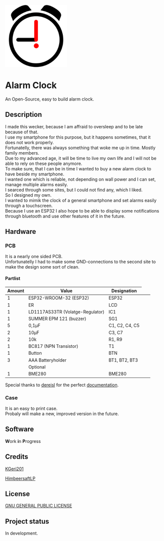 <img src="AlarmClock.svg" alt="alarm clock" height="200"/>

# Alarm Clock
An Open-Source, easy to build alarm clock.

## Description
I made this wecker, because I am affraid to oversleep and to be late because of that.  
I use my smartphone for this purpose, but it happens sometimes, that it does not work properly.  
Fortunatelly, there was always something that woke me up in time. Mostly family members.  
Due to my advanced age, it will be time to live my own life and I will not be able to rely on these people anymore.  
To make sure, that I can be in time I wanted to buy a new alarm clock to have beside my smartphone.  
I wanted one which is reliable, not depending on wall power and I can set, manage multiple alarms easily.  
I searced through some sites, but I could not find any, which I liked.  
So I designed my own.  
I wanted to mimik the clock of a general smartphone and set alarms easily through a touchscreen.  
Because I use an ESP32 I also hope to be able to display some notifications through bluetooth and use other features of it in the future.   

## Hardware
### PCB
It is a nearly one sided PCB.   
Unfortunatelly I had to make some GND-connections to the second site to make the design some sort of clean.  

#### Partlist  
|Amount | Value | Designation|
|-------|-------|------------|
| 1 | ESP32-WROOM-32 (ESP32) | ESP32 |
| 1 | ER | LCD |
| 1 | LD1117AS33TR (Volatge-Regulator) | IC1 |
| 1 | SUMMER EPM 121 (buzzer) | SG1 |
| 5 | 0,1µF | C1, C2, C4, C5 |
| 2 | 10µF | C3, C7 |
| 2 | 10k | R1, R9 |
| 1 | BC817 (NPN Transistor) | T1 |
| 1 | Button | BTN |
| 3 | AAA Batteryholder | BT1, BT2, BT3 |  
<td colspan=3>Optional |
| 1 | BME280 | BME280 |
  
Special thanks to [dereisl](https://github.com/dereisl) for the perfect [documentation](https://github.com/dereisl/esp32-radio).  

### Case
It is an easy to print case.  
Probaly will make a new, improved version in the future.

## Software
**W**ork **i**n **P**rogress

## Credits
[KGeri201](https://github.com/KGeri201)

[HimbeersaftLP](https://github.com/HimbeersaftLP)

## License
[GNU GENERAL PUBLIC LICENSE](https://choosealicense.com/licenses/gpl-3.0/)

## Project status
In development.
